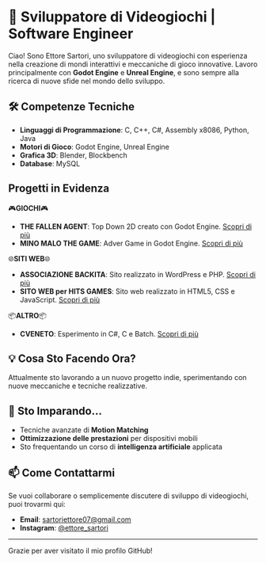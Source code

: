 # 👾 Sviluppatore di Videogiochi | Software Engineer

Ciao! Sono Ettore Sartori, uno sviluppatore di videogiochi con esperienza nella creazione di mondi interattivi e meccaniche di gioco innovative. Lavoro principalmente con **Godot Engine** e **Unreal Engine**, e sono sempre alla ricerca di nuove sfide nel mondo dello sviluppo.

## 🛠️ Competenze Tecniche

- **Linguaggi di Programmazione**: C, C++, C#, Assembly x8086, Python, Java
- **Motori di Gioco**: Godot Engine, Unreal Engine
- **Grafica 3D**: Blender, Blockbench
- **Database**: MySQL

## Progetti in Evidenza

🎮**GIOCHI**🎮
- **THE FALLEN AGENT**: Top Down 2D creato con Godot Engine. [Scopri di più](https://hits-games.itch.io/the-fallen-agent)
- **MINO MALO THE GAME**: Adver Game in Godot Engine. [Scopri di più](https://hits-games.itch.io/mino-malo-the-game)

🌐**SITI WEB**🌐
- **ASSOCIAZIONE BACKITA**: Sito realizzato in WordPress e PHP. [Scopri di più](https://www.associazionebakhita.it)
- **SITO WEB per HITS GAMES**: Sito web realizzato in HTML5, CSS e JavaScript. [Scopri di più](https://hitsgames.click/)

📦**ALTRO**📦
- **CVENETO**: Esperimento in C#, C e Batch. [Scopri di più](https://github.com/Ekt0re/Veneto-Coding-Language)

## 💡 Cosa Sto Facendo Ora?

Attualmente sto lavorando a un nuovo progetto indie, sperimentando con nuove meccaniche e tecniche realizzative.

## 🌱 Sto Imparando...

- Tecniche avanzate di **Motion Matching**
- **Ottimizzazione delle prestazioni** per dispositivi mobili
- Sto frequentando un corso di **intelligenza artificiale** applicata

## 📫 Come Contattarmi

Se vuoi collaborare o semplicemente discutere di sviluppo di videogiochi, puoi trovarmi qui:

- **Email**: [sartoriettore07@gmail.com](mailto:sartoriettore07@gmail.com)
- **Instagram**: [@ettore_sartori](https://www.instagram.com/ettore_sartori/)

---

Grazie per aver visitato il mio profilo GitHub!
